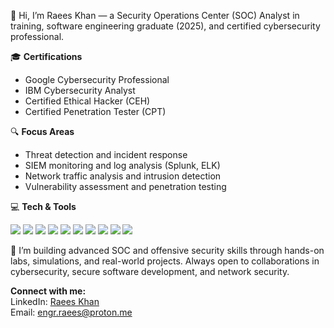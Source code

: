 👋 Hi, I’m Raees Khan — a Security Operations Center (SOC) Analyst in training, software engineering graduate (2025), and certified cybersecurity professional.  

🎓 **Certifications**  
- Google Cybersecurity Professional  
- IBM Cybersecurity Analyst  
- Certified Ethical Hacker (CEH)  
- Certified Penetration Tester (CPT)  

🔍 **Focus Areas**  
- Threat detection and incident response  
- SIEM monitoring and log analysis (Splunk, ELK)  
- Network traffic analysis and intrusion detection  
- Vulnerability assessment and penetration testing  

💻 **Tech & Tools**  
<p>
  <img src="https://img.shields.io/badge/Linux-333?logo=linux&logoColor=white" />
  <img src="https://img.shields.io/badge/Kali_Linux-557C94?logo=kalilinux&logoColor=white" />
  <img src="https://img.shields.io/badge/Splunk-000000?logo=splunk&logoColor=white" />
  <img src="https://img.shields.io/badge/Wireshark-1679A7?logo=wireshark&logoColor=white" />
  <img src="https://img.shields.io/badge/Metasploit-333?logo=metasploit&logoColor=white" />
  <img src="https://img.shields.io/badge/Nmap-00457C?logo=nmap&logoColor=white" />
  <img src="https://img.shields.io/badge/Burp_Suite-FF6633?logo=burpsuite&logoColor=white" />
  <img src="https://img.shields.io/badge/Python-3776AB?logo=python&logoColor=white" />
  <img src="https://img.shields.io/badge/HTML5-E34F26?logo=html5&logoColor=white" />
  <img src="https://img.shields.io/badge/C++-00599C?logo=cplusplus&logoColor=white" />
</p>

🚀 I’m building advanced SOC and offensive security skills through hands-on labs, simulations, and real-world projects. Always open to collaborations in cybersecurity, secure software development, and network security.

**Connect with me:**  
LinkedIn: [Raees Khan](https://www.linkedin.com/in/engr-raeeskhan)  
Email: engr.raees@proton.me

